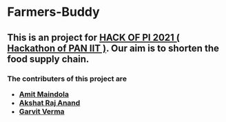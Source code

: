 # Farmers-Buddy
## This is an project for <a href="">HACK OF PI 2021 ( Hackathon of PAN IIT )</a>. Our aim is to shorten the food supply chain.
###  The contributers of this project are <ul><li> <a href="https://github.com/akshat343">Amit Maindola</a> </li> <li> <a href="https://github.com/GarvitV957">Akshat Raj Anand</a> </li> <li> <a href="https://github.com/amitmaindola">Garvit Verma</a> </li> </ul>
